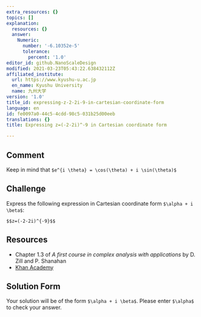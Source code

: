 ```yaml
---
extra_resources: {}
topics: []
explanation:
  resources: {}
  answer:
    Numeric:
      number: '-6.10352e-5'
      tolerance:
        percent: '1.0'
editor_id: github.NanoScaleDesign
modified: 2021-03-23T05:43:22.638432112Z
affiliated_institute:
  url: https://www.kyushu-u.ac.jp
  en_name: Kyushu University
  name: 九州大学
version: '1.0'
title_id: expressing-z-2-2i-9-in-cartesian-coordinate-form
language: en
id: fe0097a0-44c5-4cdd-98c5-031b25d00eeb
translations: {}
title: Expressing z=(-2-2i)^-9 in Cartesian coordinate form

---
```


## Comment

Keep in mind that `$e^{i \theta} = \cos(\theta) + i \sin(\theta)$`

## Challenge

Express the following expression in Cartesian coordinate form `$\alpha + i \beta$`:

`$$z=(-2-2i)^{-9}$$`
   
## Resources
- Chapter 1.3 of *A first course in complex analysis with applications* by D. Zill and P. Shanahan
- [Khan Academy](https://www.khanacademy.org/math/precalculus/imaginary-and-complex-numbers#polar-form-of-complex-numbers)

## Solution Form
Your solution will be of the form `$\alpha + i \beta$`.
Please enter `$\alpha$` to check your answer.